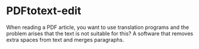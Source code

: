 # PDFtotext-edit
When reading a PDF article, you want to use translation programs and the problem arises that the text is not suitable for this? A software that removes extra spaces from text and merges paragraphs.

